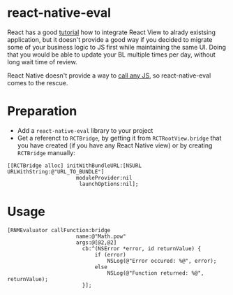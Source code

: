 # react-native-eval

React has a good [tutorial](http://facebook.github.io/react-native/docs/embedded-app.html#content) how to integrate React View to alrady existsing application, but it doesn't provide a good way if you decided to migrate some of your business logic to JS first while maintaining the same UI. Doing that you would be able to update your BL multiple times per day, without long wait time of review. 

React Native doesn't provide a way to [call any JS](https://github.com/facebook/react-native/blob/d937071517b47b3d2e54510a1f695885a27c5e52/React/Executors/RCTContextExecutor.m#L243), so react-native-eval comes to the rescue.

# Preparation
- Add a `react-native-eval` library to your project
- Get a referenct to `RCTBridge`, by getting it from `RCTRootView.bridge` that you have created (if you have any React Native view) or by creating `RCTBridge` manually:
```objc
[[RCTBridge alloc] initWithBundleURL:[NSURL URLWithString:@"URL_TO_BUNDLE"]
                      moduleProvider:nil
                       launchOptions:nil];
```
# Usage
```objc
[RNMEvaluator callFunction:bridge
                      name:@"Math.pow"
                      args:@[@2,@2]
                        cb:^(NSError *error, id returnValue) {
                            if (error)
                                NSLog(@"Error occured: %@", error);
                            else
                                NSLog(@"Function returned: %@", returnValue);
                        }];
```


